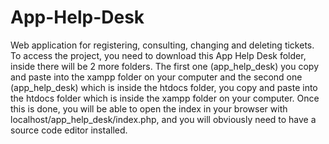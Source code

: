 # App-Help-Desk
Web application for registering, consulting, changing and deleting tickets. To access the project, you need to download this App Help Desk folder, inside there will be 2 more folders. The first one (app_help_desk) you copy and paste into the xampp folder on your computer and the second one (app_help_desk) which is inside the htdocs folder, you copy and paste into the htdocs folder which is inside the xampp folder on your computer. Once this is done, you will be able to open the index in your browser with localhost/app_help_desk/index.php, and you will obviously need to have a source code editor installed.
